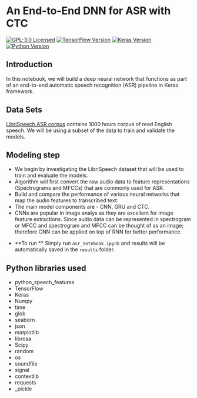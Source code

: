 # An End-to-End DNN for ASR with CTC
[![GPL-3.0 Licensed](https://img.shields.io/badge/License-GPL3.0-blue.svg?style=flat)](https://opensource.org/licenses/GPL-3.0) [![TensorFlow Version](https://img.shields.io/badge/Tensorflow-1.4+-blue.svg)](https://www.tensorflow.org/) [![Keras Version](https://img.shields.io/badge/Keras-2.0+-blue.svg)](https://keras.io/) [![Python Version](https://img.shields.io/badge/Python-3.x-blue.svg)](https://www.python.org/) 

## Introduction
In this notebook, we will build a deep neural network that functions as part of an end-to-end automatic speech recognition (ASR) pipeline in Keras framework.

## Data Sets 
[LibriSpeech ASR corpus](http://www.openslr.org/12) contains 1000 hours corpus of read English speech. We will be using a subset of the data to train and validate the models.

## Modeling step
- We begin by investigating the LibriSpeech dataset that will be used to train and evaluate the models. 
- Algorithm will first convert the raw audio data to feature representations (Spectrograms and MFCCs) that are commonly used for ASR. 
- Build and compare the performance of various neural networks that map the audio features to transcribed text. 
- The main model components are - CNN, GRU and CTC. 
- CNNs are popular in image analys as they are excellent for image feature extractions. Since audio data can be represented in spectrogram or MFCC and spectrogram and MFCC can be thought of as an image; therefore CNN can be applied on top of RNN for better performance. 

* **To run **
Simply run `asr_notebook.ipynb` and results will be automatically saved in the `results` folder.

## Python libraries used

* python_speech_features
* TensorFlow
* Keras
* Numpy
* time
* glob
* seaborn
* json
* matplotlib
* librosa
* Scipy
* random
* os
* soundfile
* signal
* contextlib
* requests
* \_pickle


